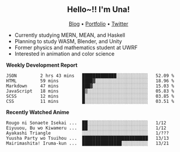 <h2 align="center">
  Hello~!! I'm Una!
</h2>

<p align="center">
  <a href="https://anarchy.website/">Blog</a> &bull;
  <a href="https://una-ada.github.io/">Portfolio</a> &bull;
  <a href="https://twitter.com/xn__z7x">Twitter</a>
</p>

- Currently studying MERN, MEAN, and Haskell
- Planning to study WASM, Blender, and Unity
- Former physics and mathematics student at UWRF
- Interested in animation and color science

**Weekly Development Report**

<!--START_SECTION:waka-->

```text
JSON         2 hrs 43 mins   █████████████░░░░░░░░░░░░   52.09 %
HTML         59 mins         ████▓░░░░░░░░░░░░░░░░░░░░   18.96 %
Markdown     47 mins         ███▓░░░░░░░░░░░░░░░░░░░░░   15.03 %
JavaScript   18 mins         █▒░░░░░░░░░░░░░░░░░░░░░░░   05.83 %
SCSS         12 mins         █░░░░░░░░░░░░░░░░░░░░░░░░   03.85 %
CSS          11 mins         █░░░░░░░░░░░░░░░░░░░░░░░░   03.51 %
```

<!--END_SECTION:waka-->

**Recently Watched Anime**

<!-- RECENT-ANIME:START -->

    Rougo ni Sonaete Isekai ...  ██░░░░░░░░░░░░░░░░░░░░░░░   1/12
    Eiyuuou, Bu wo Kiwameru ...  ██░░░░░░░░░░░░░░░░░░░░░░░   1/12
    Ayakashi Triangle            ░░░░░░░░░░░░░░░░░░░░░░░░░   1/???
    Yuusha Party wo Tsuihou ...  █████████████████████████   13/13
    Mairimashita! Iruma-kun ...  ███████████████░░░░░░░░░░   13/21
<!-- RECENT-ANIME:END -->
